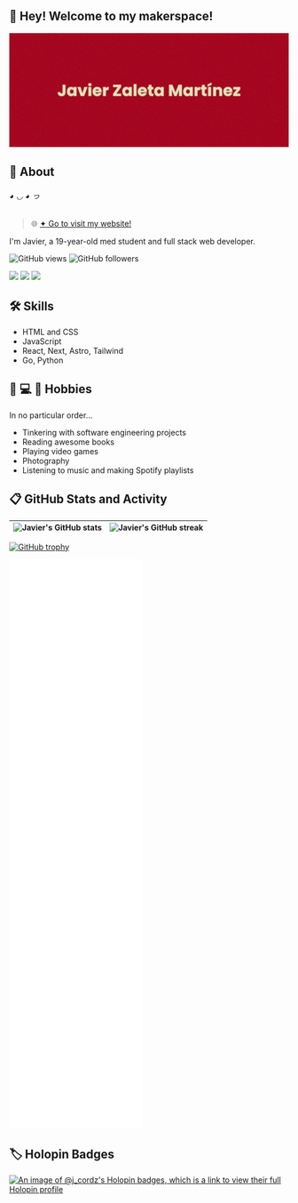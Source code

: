 ## 👋 Hey! Welcome to my makerspace!

![Profile banner](assets/banner.png)

## 📕 About

###### ◕ ◡ ◕ っ

> 🌐 [✦ Go to visit my website!](https://jzaleta.vercel.app/) 

I'm Javier, a 19-year-old med student and full stack web developer.

![GitHub views](https://komarev.com/ghpvc/?username=jzaleta)
![GitHub followers](https://img.shields.io/github/followers/jzaleta?style=social)

<a href="https://github.com/jzaleta"><img src="https://img.shields.io/badge/GitHub-%23181717.svg?&style=for-the-badge&logo=github&logoColor=white"></a>
<a href="https://scrapbook.hackclub.com/jzaleta"><img src="https://img.shields.io/badge/scrapbook-%23EC3750.svg?&style=for-the-badge&logo=hack-club&logoColor=white"></a>
<a href="https://jzaleta.itch.io"><img src="https://img.shields.io/badge/itch.io-%23FA5C5C.svg?&style=for-the-badge&logo=itch.io&logoColor=white"></a>

## 🛠️ Skills
- HTML and CSS
- JavaScript
- React, Next, Astro, Tailwind 
- Go, Python

## 🤖 💻 📸 Hobbies
In no particular order...
- Tinkering with software engineering projects
- Reading awesome books
- Playing video games
- Photography 
- Listening to music and making Spotify playlists 

## 📋 GitHub Stats and Activity

<table>
<thead>
  <tr>
    <th>
       <img src="https://github-readme-stats.vercel.app/api?username=jzaleta&count_private=true&theme=onedark" alt="Javier's GitHub stats">
    </th>
    <th>
       <img src="https://github-readme-streak-stats.herokuapp.com/?user=jzaleta&count_private=true&theme=onedark" alt="Javier's GitHub streak">
    </th>
  </tr>
</thead>
</table>

[![GitHub trophy](https://github-profile-trophy.vercel.app/?username=jzaleta&column=8&theme=gruvbox&no-frame=true&margin-w=10&column=7)](https://github.com/ryo-ma/github-profile-trophy)

![GitHub metrics](https://raw.githubusercontent.com/jzaleta/jzaleta-metrics/main/github-metrics.svg)

## 🏷️ Holopin Badges
[![An image of @j_cordz's Holopin badges, which is a link to view their full Holopin profile](https://holopin.me/j_cordz)](https://holopin.io/@j_cordz)



<!--
**jzaleta/jzaleta** is a ✨ _special_ ✨ repository because its `README.md` (this file) appears on your GitHub profile.
-->
